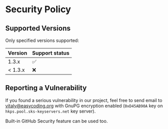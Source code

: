 # Security Policy

## Supported Versions

Only specified versions supported:

| Version | Support status     |
| ------- | ------------------ |
| 1.3.x    | :white_check_mark: |
| < 1.3.x  | :x:                |

## Reporting a Vulnerability

If you found a serious vulnerability in our project, feel free to send email to vitaly@easycoding.org with GnuPG encryption enabled (`0xD45AB90A` key on `hkps.pool.sks-keyservers.net` key server).

Built-in GitHub Security feature can be used too.
